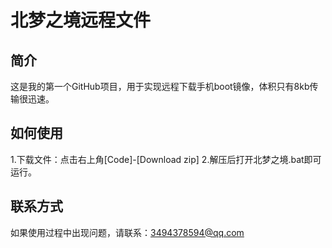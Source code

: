 # 北梦之境远程文件
## 简介
这是我的第一个GitHub项目，用于实现远程下载手机boot镜像，体积只有8kb传输很迅速。

## 如何使用
1.下载文件：点击右上角[Code]-[Download zip]
2.解压后打开北梦之境.bat即可运行。

## 联系方式
如果使用过程中出现问题，请联系：3494378594@qq.com
